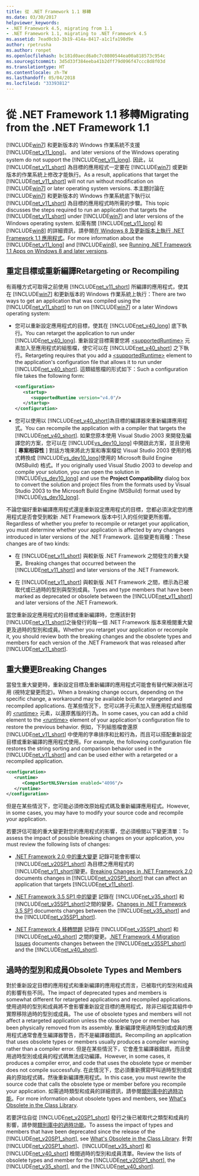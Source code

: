 ```yaml
---
title: 從 .NET Framework 1.1 移轉
ms.date: 03/30/2017
helpviewer_keywords:
- .NET Framework 4.5, migrating from 1.1
- .NET Framework 1.1, migrating to .NET Framework 4.5
ms.assetid: 7ead0cb3-3b19-414a-8417-a1c1fa198d9e
author: rpetrusha
ms.author: ronpet
ms.openlocfilehash: bc181d0aecd6a0c7c0800544ea00a818573c954c
ms.sourcegitcommit: 3d5d33f384eeba41b2dff79d096f47ccc8d8f03d
ms.translationtype: HT
ms.contentlocale: zh-TW
ms.lasthandoff: 05/04/2018
ms.locfileid: "33393812"
---
```

# <a name="migrating-from-the-net-framework-11"></a><span data-ttu-id="52dcf-102">從 .NET Framework 1.1 移轉</span><span class="sxs-lookup"><span data-stu-id="52dcf-102">Migrating from the .NET Framework 1.1</span></span>
[!INCLUDE[win7](../../../includes/win7-md.md)]<span data-ttu-id="52dcf-103"> 和更新版本的 Windows 作業系統不支援 [!INCLUDE[net_v11_long](../../../includes/net-v11-long-md.md)]。</span><span class="sxs-lookup"><span data-stu-id="52dcf-103"> and later versions of the Windows operating system do not support the [!INCLUDE[net_v11_long](../../../includes/net-v11-long-md.md)].</span></span> <span data-ttu-id="52dcf-104">因此，以 [!INCLUDE[net_v11_short](../../../includes/net-v11-short-md.md)] 為目標的應用程式一定要在 [!INCLUDE[win7](../../../includes/win7-md.md)] 或更新版本的作業系統上修改才能執行。</span><span class="sxs-lookup"><span data-stu-id="52dcf-104">As a result, applications that target the [!INCLUDE[net_v11_short](../../../includes/net-v11-short-md.md)] will not run without modification on [!INCLUDE[win7](../../../includes/win7-md.md)] or later operating system versions.</span></span> <span data-ttu-id="52dcf-105">本主題討論在 [!INCLUDE[win7](../../../includes/win7-md.md)] 和更新版本的 Windows 作業系統底下執行以 [!INCLUDE[net_v11_short](../../../includes/net-v11-short-md.md)] 為目標的應用程式時所需的步驟。</span><span class="sxs-lookup"><span data-stu-id="52dcf-105">This topic discusses the steps required to run an application that targets the [!INCLUDE[net_v11_short](../../../includes/net-v11-short-md.md)] under [!INCLUDE[win7](../../../includes/win7-md.md)] and later versions of the Windows operating system.</span></span> <span data-ttu-id="52dcf-106">如需有關 [!INCLUDE[net_v11_long](../../../includes/net-v11-long-md.md)] 和 [!INCLUDE[win8](../../../includes/win8-md.md)] 的詳細資訊，請參閱[在 Windows 8 及更新版本上執行 .NET Framework 1.1 應用程式](../../../docs/framework/install/run-net-framework-1-1-apps.md)。</span><span class="sxs-lookup"><span data-stu-id="52dcf-106">For more information about the [!INCLUDE[net_v11_long](../../../includes/net-v11-long-md.md)] and [!INCLUDE[win8](../../../includes/win8-md.md)], see [Running .NET Framework 1.1 Apps on Windows 8 and later versions](../../../docs/framework/install/run-net-framework-1-1-apps.md).</span></span>  
  
## <a name="retargeting-or-recompiling"></a><span data-ttu-id="52dcf-107">重定目標或重新編譯</span><span class="sxs-lookup"><span data-stu-id="52dcf-107">Retargeting or Recompiling</span></span>  
 <span data-ttu-id="52dcf-108">有兩種方式可取得之前使用 [!INCLUDE[net_v11_short](../../../includes/net-v11-short-md.md)] 所編譯的應用程式，使其在 [!INCLUDE[win7](../../../includes/win7-md.md)] 和更新版本的 Windows 作業系統上執行：</span><span class="sxs-lookup"><span data-stu-id="52dcf-108">There are two ways to get an application that was compiled using the [!INCLUDE[net_v11_short](../../../includes/net-v11-short-md.md)] to run on [!INCLUDE[win7](../../../includes/win7-md.md)] or a later Windows operating system:</span></span>  
  
-   <span data-ttu-id="52dcf-109">您可以重新設定應用程式的目標，使其在 [!INCLUDE[net_v40_long](../../../includes/net-v40-long-md.md)] 底下執行。</span><span class="sxs-lookup"><span data-stu-id="52dcf-109">You can retarget the application to run under [!INCLUDE[net_v40_long](../../../includes/net-v40-long-md.md)].</span></span> <span data-ttu-id="52dcf-110">重新設定目標需要您將 [\<supportedRuntime>](../../../docs/framework/configure-apps/file-schema/startup/supportedruntime-element.md) 元素加入至應用程式的組態檔，使它可以在 [!INCLUDE[net_v40_short](../../../includes/net-v40-short-md.md)] 之下執行。</span><span class="sxs-lookup"><span data-stu-id="52dcf-110">Retargeting requires that you add a [\<supportedRuntime>](../../../docs/framework/configure-apps/file-schema/startup/supportedruntime-element.md) element to the application's configuration file that allows it to run under [!INCLUDE[net_v40_short](../../../includes/net-v40-short-md.md)].</span></span> <span data-ttu-id="52dcf-111">這類組態檔的形式如下：</span><span class="sxs-lookup"><span data-stu-id="52dcf-111">Such a configuration file takes the following form:</span></span>  
  
    ```xml  
    <configuration>   
       <startup>  
          <supportedRuntime version="v4.0"/>  
       </startup>  
    </configuration>  
    ```  
  
-   <span data-ttu-id="52dcf-112">您可以使用以 [!INCLUDE[net_v40_short](../../../includes/net-v40-short-md.md)]為目標的編譯器來重新編譯應用程式。</span><span class="sxs-lookup"><span data-stu-id="52dcf-112">You can recompile the application with a compiler that targets the [!INCLUDE[net_v40_short](../../../includes/net-v40-short-md.md)].</span></span> <span data-ttu-id="52dcf-113">如果您原本使用 Visual Studio 2003 來開發及編譯您的方案，您可以在 [!INCLUDE[vs_dev10_long](../../../includes/vs-dev10-long-md.md)] 中開啟此方案，並且使用 [ **專案相容性** ] 對話方塊來將此方案和專案檔從 Visual Studio 2003 使用的格式轉換成 [!INCLUDE[vs_dev10_long](../../../includes/vs-dev10-long-md.md)]使用的 Microsoft Build Engine (MSBuild) 格式。</span><span class="sxs-lookup"><span data-stu-id="52dcf-113">If you originally used Visual Studio 2003 to develop and compile your solution, you can open the solution in [!INCLUDE[vs_dev10_long](../../../includes/vs-dev10-long-md.md)] and use the **Project Compatibility** dialog box to convert the solution and project files from the formats used by Visual Studio 2003 to the Microsoft Build Engine (MSBuild) format used by [!INCLUDE[vs_dev10_long](../../../includes/vs-dev10-long-md.md)].</span></span>  
  
 <span data-ttu-id="52dcf-114">不論您偏好重新編譯應用程式還是重新設定應用程式的目標，您都必須決定您的應用程式是否會受到較新 .NET Framework 版本中引入的任何變更所影響。</span><span class="sxs-lookup"><span data-stu-id="52dcf-114">Regardless of whether you prefer to recompile or retarget your application, you must determine whether your application is affected by any changes introduced in later versions of the .NET Framework.</span></span> <span data-ttu-id="52dcf-115">這些變更有兩種：</span><span class="sxs-lookup"><span data-stu-id="52dcf-115">These changes are of two kinds:</span></span>  
  
-   <span data-ttu-id="52dcf-116">在 [!INCLUDE[net_v11_short](../../../includes/net-v11-short-md.md)] 與較新版 .NET Framework 之間發生的重大變更。</span><span class="sxs-lookup"><span data-stu-id="52dcf-116">Breaking changes that occurred between the [!INCLUDE[net_v11_short](../../../includes/net-v11-short-md.md)] and later versions of the .NET Framework.</span></span>  
  
-   <span data-ttu-id="52dcf-117">在 [!INCLUDE[net_v11_short](../../../includes/net-v11-short-md.md)] 與較新版 .NET Framework 之間，標示為已被取代或已過時的型別與型別成員。</span><span class="sxs-lookup"><span data-stu-id="52dcf-117">Types and type members that have been marked as deprecated or obsolete between the [!INCLUDE[net_v11_short](../../../includes/net-v11-short-md.md)] and later versions of the .NET Framework.</span></span>  
  
 <span data-ttu-id="52dcf-118">當您重新設定應用程式的目標或重新編譯時，您應該針對 [!INCLUDE[net_v11_short](../../../includes/net-v11-short-md.md)]之後發行的每一個 .NET Framework 版本來檢閱重大變更及過時的型別和成員。</span><span class="sxs-lookup"><span data-stu-id="52dcf-118">Whether you retarget your application or recompile it, you should review both the breaking changes and the obsolete types and members for each version of the .NET Framework that was released after [!INCLUDE[net_v11_short](../../../includes/net-v11-short-md.md)].</span></span>  
  
## <a name="breaking-changes"></a><span data-ttu-id="52dcf-119">重大變更</span><span class="sxs-lookup"><span data-stu-id="52dcf-119">Breaking Changes</span></span>  
 <span data-ttu-id="52dcf-120">當發生重大變更時，重新設定目標及重新編譯的應用程式可能會有替代解決辦法可用 (視特定變更而定)。</span><span class="sxs-lookup"><span data-stu-id="52dcf-120">When a breaking change occurs, depending on the specific change, a workaround may be available both for retargeted and recompiled applications.</span></span> <span data-ttu-id="52dcf-121">在某些情況下，您可以將子元素加入至應用程式組態檔的 [\<runtime>](../../../docs/framework/configure-apps/file-schema/startup/supportedruntime-element.md) 元素，以還原舊版的行為。</span><span class="sxs-lookup"><span data-stu-id="52dcf-121">In some cases, you can add a child element to the [\<runtime>](../../../docs/framework/configure-apps/file-schema/startup/supportedruntime-element.md) element of your application's configuration file to restore the previous behavior.</span></span> <span data-ttu-id="52dcf-122">例如，下列組態檔會還原 [!INCLUDE[net_v11_short](../../../includes/net-v11-short-md.md)] 中使用的字串排序和比較行為，而且可以搭配重新設定目標或重新編譯的應用程式使用。</span><span class="sxs-lookup"><span data-stu-id="52dcf-122">For example, the following configuration file restores the string sorting and comparison behavior used in the [!INCLUDE[net_v11_short](../../../includes/net-v11-short-md.md)] and can be used either with a retargeted or a recompiled application.</span></span>  
  
```xml  
<configuration>  
   <runtime>  
      <CompatSortNLSVersion enabled="4096"/>  
   </runtime>  
</configuration>  
```  
  
 <span data-ttu-id="52dcf-123">但是在某些情況下，您可能必須修改原始程式碼及重新編譯應用程式。</span><span class="sxs-lookup"><span data-stu-id="52dcf-123">However, in some cases, you may have to modify your source code and recompile your application.</span></span>  
  
 <span data-ttu-id="52dcf-124">若要評估可能的重大變更對您的應用程式的影響，您必須檢閱以下變更清單：</span><span class="sxs-lookup"><span data-stu-id="52dcf-124">To assess the impact of possible breaking changes on your application, you must review the following lists of changes:</span></span>  
  
-   <span data-ttu-id="52dcf-125">[.NET Framework 2.0 中的重大變更](http://go.microsoft.com/fwlink/?LinkId=125263) 記錄可能會影響以 [!INCLUDE[net_v20SP1_short](../../../includes/net-v20sp1-short-md.md)] 為目標之應用程式的 [!INCLUDE[net_v11_short](../../../includes/net-v11-short-md.md)]變更。</span><span class="sxs-lookup"><span data-stu-id="52dcf-125">[Breaking Changes in .NET Framework 2.0](http://go.microsoft.com/fwlink/?LinkId=125263) documents changes in [!INCLUDE[net_v20SP1_short](../../../includes/net-v20sp1-short-md.md)] that can affect an application that targets [!INCLUDE[net_v11_short](../../../includes/net-v11-short-md.md)].</span></span>  
  
-   <span data-ttu-id="52dcf-126">[.NET Framework 3.5 SP1 中的變更](http://go.microsoft.com/fwlink/?LinkID=186989) 記錄在 [!INCLUDE[net_v35_short](../../../includes/net-v35-short-md.md)] 和 [!INCLUDE[net_v35SP1_short](../../../includes/net-v35sp1-short-md.md)]之間的變更。</span><span class="sxs-lookup"><span data-stu-id="52dcf-126">[Changes in .NET Framework 3.5 SP1](http://go.microsoft.com/fwlink/?LinkID=186989) documents changes between the [!INCLUDE[net_v35_short](../../../includes/net-v35-short-md.md)] and the [!INCLUDE[net_v35SP1_short](../../../includes/net-v35sp1-short-md.md)].</span></span>  
  
-   <span data-ttu-id="52dcf-127">[.NET Framework 4 移轉問題](../../../docs/framework/migration-guide/net-framework-4-migration-issues.md) 記錄在 [!INCLUDE[net_v35SP1_short](../../../includes/net-v35sp1-short-md.md)] 和 [!INCLUDE[net_v40_short](../../../includes/net-v40-short-md.md)] 之間的變更。</span><span class="sxs-lookup"><span data-stu-id="52dcf-127">[.NET Framework 4 Migration Issues](../../../docs/framework/migration-guide/net-framework-4-migration-issues.md) documents changes between the [!INCLUDE[net_v35SP1_short](../../../includes/net-v35sp1-short-md.md)] and the [!INCLUDE[net_v40_short](../../../includes/net-v40-short-md.md)].</span></span>  
  
## <a name="obsolete-types-and-members"></a><span data-ttu-id="52dcf-128">過時的型別和成員</span><span class="sxs-lookup"><span data-stu-id="52dcf-128">Obsolete Types and Members</span></span>  
 <span data-ttu-id="52dcf-129">對於重新設定目標的應用程式和重新編譯的應用程式而言，已被取代的型別和成員的影響有些不同。</span><span class="sxs-lookup"><span data-stu-id="52dcf-129">The impact of deprecated types and members is somewhat different for retargeted applications and recompiled applications.</span></span> <span data-ttu-id="52dcf-130">使用過時的型別和成員將不會影響重新設定目標的應用程式，除非已經從其組件中實際移除過時的型別或成員。</span><span class="sxs-lookup"><span data-stu-id="52dcf-130">The use of obsolete types and members will not affect a retargeted application unless the obsolete type or member has been physically removed from its assembly.</span></span> <span data-ttu-id="52dcf-131">重新編譯使用過時型別或成員的應用程式通常會產生編譯器警告，而不是編譯器錯誤。</span><span class="sxs-lookup"><span data-stu-id="52dcf-131">Recompiling an application that uses obsolete types or members usually produces a compiler warning rather than a compiler error.</span></span> <span data-ttu-id="52dcf-132">但是在某些情況下，它會產生編譯器錯誤，而且使用過時型別或成員的程式碼無法成功編譯。</span><span class="sxs-lookup"><span data-stu-id="52dcf-132">However, in some cases, it produces a compiler error, and code that uses the obsolete type or member does not compile successfully.</span></span> <span data-ttu-id="52dcf-133">在此情況下，您必須重新撰寫呼叫過時型別或成員的原始程式碼，然後重新編譯應用程式。</span><span class="sxs-lookup"><span data-stu-id="52dcf-133">In this case, you must rewrite the source code that calls the obsolete type or member before you recompile your application.</span></span> <span data-ttu-id="52dcf-134">如需過時類型和成員的詳細資訊，請參閱[類別庫中的過時功能](../../../docs/framework/whats-new/whats-obsolete.md)。</span><span class="sxs-lookup"><span data-stu-id="52dcf-134">For more information about obsolete types and members, see [What's Obsolete in the Class Library](../../../docs/framework/whats-new/whats-obsolete.md).</span></span>  
  
 <span data-ttu-id="52dcf-135">若要評估自從 [!INCLUDE[net_v20SP1_short](../../../includes/net-v20sp1-short-md.md)] 發行之後已被取代之類型和成員的影響，請參閱[類別庫中的過時功能](../../../docs/framework/whats-new/whats-obsolete.md)。</span><span class="sxs-lookup"><span data-stu-id="52dcf-135">To assess the impact of types and members that have been deprecated since the release of the [!INCLUDE[net_v20SP1_short](../../../includes/net-v20sp1-short-md.md)], see [What's Obsolete in the Class Library](../../../docs/framework/whats-new/whats-obsolete.md).</span></span> <span data-ttu-id="52dcf-136">針對 [!INCLUDE[net_v20SP1_short](../../../includes/net-v20sp1-short-md.md)]、[!INCLUDE[net_v35_short](../../../includes/net-v35-short-md.md)] 和 [!INCLUDE[net_v40_short](../../../includes/net-v40-short-md.md)] 檢閱過時的型別和成員清單。</span><span class="sxs-lookup"><span data-stu-id="52dcf-136">Review the lists of obsolete types and member for the [!INCLUDE[net_v20SP1_short](../../../includes/net-v20sp1-short-md.md)], the [!INCLUDE[net_v35_short](../../../includes/net-v35-short-md.md)], and the [!INCLUDE[net_v40_short](../../../includes/net-v40-short-md.md)].</span></span>
